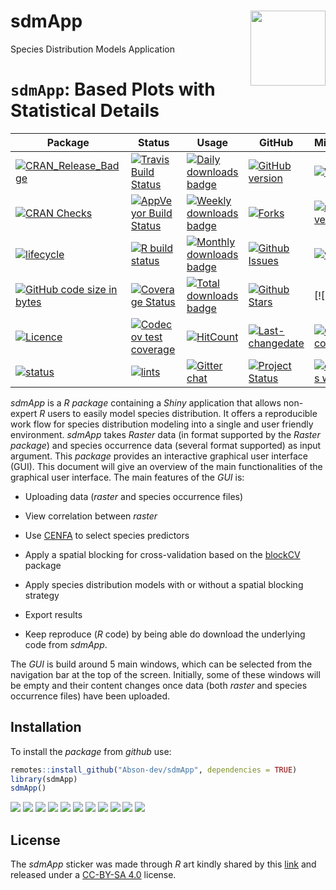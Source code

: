 # sdmApp <img src="inst/docs/Logo_sdmApp.png" align="right" width="120" />
 Species Distribution Models Application


# `sdmApp`:  Based Plots with Statistical Details

| Package                                                                                                                                                         | Status                                                                                                                                                                                       | Usage                                                                                                                                             | GitHub                                                                                                                                                         | Miscellaneous                                                                                                                                                   |
  |-----------------------------------------------------------------------------------------------------------------------------------------------------------------|----------------------------------------------------------------------------------------------------------------------------------------------------------------------------------------------|---------------------------------------------------------------------------------------------------------------------------------------------------|----------------------------------------------------------------------------------------------------------------------------------------------------------------|-----------------------------------------------------------------------------------------------------------------------------------------------------------------|
  | [![CRAN\_Release\_Badge](https://www.r-pkg.org/badges/version-ago/sdmApp)](https://CRAN.R-project.org/package=sdmApp)                                 | [![Travis Build Status](https://travis-ci.org/Abson-dev/sdmApp.svg?branch=master)](https://travis-ci.org/Abson-dev/sdmApp)                                               | [![Daily downloads badge](https://cranlogs.r-pkg.org/badges/last-day/sdmApp?color=blue)](https://CRAN.R-project.org/package=sdmApp)     | [![GitHub version](https://img.shields.io/badge/Github-0.0.1-green.svg)](https://github.com/Abson-dev/sdmApp/)               | [![Website](https://img.shields.io/badge/website-sdmApp-orange.svg?colorB=E91E63)](https://Abson-dev.github.io/sdmApp/)                          |
  | [![CRAN Checks](https://cranchecks.info/badges/summary/sdmApp)](https://cran.r-project.org/web/checks/check_results_sdmApp.html)                      | [![AppVeyor Build Status](https://ci.appveyor.com/api/projects/status/github/Abson-dev/sdmApp?branch=master&svg=true)](https://ci.appveyor.com/project/Abson-dev/sdmApp) | [![Weekly downloads badge](https://cranlogs.r-pkg.org/badges/last-week/sdmApp?color=blue)](https://CRAN.R-project.org/package=sdmApp)   | [![Forks](https://img.shields.io/badge/forks-130-blue.svg)](https://github.com/Abson-dev/sdmApp/)                                                    | [![minimal R version](https://img.shields.io/badge/R%3E%3D-3.6.0-6666ff.svg)](https://cran.r-project.org/)                                                      |
  | [![lifecycle](https://img.shields.io/badge/lifecycle-maturing-blue.svg)](https://www.tidyverse.org/lifecycle/)                                                  | [![R build status](https://github.com/Abson-dev/sdmApp/workflows/R-CMD-check/badge.svg)](https://github.com/Abson-dev/sdmApp)                                            | [![Monthly downloads badge](https://cranlogs.r-pkg.org/badges/last-month/sdmApp?color=blue)](https://CRAN.R-project.org/package=sdmApp) | [![Github Issues](https://img.shields.io/badge/issues-11-red.svg)](https://github.com/Abson-dev/sdmApp/issues)                                       | [![vignettes](https://img.shields.io/badge/vignettes-0.6.5-orange.svg?colorB=FF5722)](https://Abson-dev.github.io/sdmApp/articles/)                   |
  | [![GitHub code size in bytes](https://img.shields.io/github/languages/code-size/Abson-dev/sdmApp.svg)](https://github.com/Abson-dev/sdmApp) | [![Coverage Status](https://coveralls.io/repos/github/Abson-dev/sdmApp/badge.svg?branch=master)](https://coveralls.io/github/Abson-dev/sdmApp?branch=master)             | [![Total downloads badge](https://cranlogs.r-pkg.org/badges/grand-total/sdmApp?color=blue)](https://CRAN.R-project.org/package=sdmApp)  | [![Github Stars](https://img.shields.io/github/stars/Abson-dev/sdmApp.svg?style=social&label=Github)](https://github.com/Abson-dev/sdmApp) | [![DOI]                                                       |
  | [![Licence](https://img.shields.io/badge/licence-GPL--3-blue.svg)](https://www.gnu.org/licenses/gpl-3.0.en.html)                                                | [![Codecov test coverage](https://codecov.io/gh/Abson-dev/sdmApp/branch/master/graph/badge.svg)](https://codecov.io/gh/Abson-dev/sdmApp?branch=master)                   | [![HitCount](https://hits.dwyl.com/Abson-dev/sdmApp.svg)](https://hits.dwyl.com/Abson-dev/sdmApp)                             | [![Last-changedate](https://img.shields.io/badge/last%20change-2021--02--01-yellowgreen.svg)](https://github.com/Abson-dev/sdmApp/commits/master)    | [![GitHub last commit](https://img.shields.io/github/last-commit/Abson-dev/sdmApp.svg)](https://github.com/Abson-dev/sdmApp/commits/master) |
  | [![status](https://tinyverse.netlify.com/badge/sdmApp)](https://CRAN.R-project.org/package=sdmApp)                                                    | [![lints](https://github.com/Abson-dev/sdmApp/workflows/lint/badge.svg)](https://github.com/Abson-dev/sdmApp)                                                            | [![Gitter chat](https://badges.gitter.im/gitterHQ/gitter.png)](https://gitter.im/sdmApp/community)                                           | [![Project Status](https://www.repostatus.org/badges/latest/active.svg)](https://www.repostatus.org/#active)                                                   | [![contributions welcome](https://img.shields.io/badge/contributions-welcome-brightgreen.svg?style=flat)](https://github.com/Abson-dev/sdmApp/issues) |


*sdmApp* is a *R package* containing a *Shiny* application that allows non-expert *R* users to easily model species distribution. It offers a reproducible work flow for species distribution modeling into a single and user friendly environment. *sdmApp* takes *Raster* data (in format supported by the *Raster package*) and species occurrence data (several format supported) as input argument. This *package* provides an interactive graphical user interface (GUI).
 This document will give an overview of the main functionalities of the graphical user interface. The main features of the *GUI* is:

* Uploading data (*raster* and species occurrence files)
* View correlation between *raster*
* Use [CENFA](https://CRAN.R-project.org/package=CENFA) to select species predictors
* Apply a spatial blocking for cross-validation based on the [blockCV](https://CRAN.R-project.org/package=blockCV) package
* Apply species distribution models with or without a spatial blocking strategy 

* Export results
* Keep reproduce (*R* code) by being able do download the underlying code from *sdmApp*.

 The *GUI* is build around 5 main windows, which can be selected from the navigation bar at the top of the screen. Initially, some of these windows will be empty and their content changes once data (both *raster* and species occurrence files) have been uploaded.
 
 
 ## Installation
To install the *package* from *github* use:

```r
remotes::install_github("Abson-dev/sdmApp", dependencies = TRUE)
library(sdmApp)
sdmApp()
```
<img src="inst/docs/sdmApp.PNG" />


<img src="inst/docs/export1.PNG" />

<img src="inst/docs/export2.PNG" />

<img src="inst/docs/export3.PNG" />

<img src="inst/docs/export4.PNG" />


<img src="inst/docs/export5.PNG" />

<img src="inst/docs/export6.PNG" />


<img src="inst/docs/export7.PNG" />

<img src="inst/docs/export8.PNG" />


<img src="inst/docs/export9.PNG" />

<img src="inst/docs/export10.PNG" />

## License

The *sdmApp* sticker was made through *R* art kindly shared by this [link](https://art.djnavarro.net/) and released under a [CC-BY-SA 4.0](https://www.donneesquebec.ca/licence/) license.
